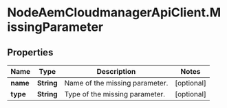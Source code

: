 # NodeAemCloudmanagerApiClient.MissingParameter

## Properties

Name | Type | Description | Notes
------------ | ------------- | ------------- | -------------
**name** | **String** | Name of the missing parameter. | [optional] 
**type** | **String** | Type of the missing parameter. | [optional] 


